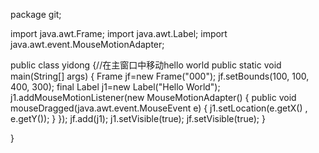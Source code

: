 package git;

import java.awt.Frame;
import java.awt.Label;
import java.awt.event.MouseMotionAdapter;

public class yidong {//在主窗口中移动hello world
	public static void main(String[] args) {
		Frame jf=new Frame("000");
		jf.setBounds(100, 100, 400, 300);
		final Label j1=new Label("Hello World");
		j1.addMouseMotionListener(new MouseMotionAdapter() {
			public void mouseDragged(java.awt.event.MouseEvent e) { 
				j1.setLocation(e.getX() , e.getY()); 
			} 
		}); 
		jf.add(j1);
		j1.setVisible(true);
		jf.setVisible(true); 
	}

}
